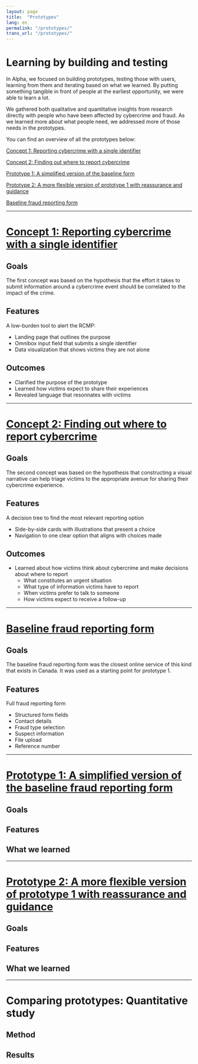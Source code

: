 ```yaml
---
layout: page
title:  "Prototypes"
lang: en
permalink: "/prototypes/"
trans_url: "/prototypes/"
---
```


# Learning by building and testing

In Alpha, we focused on building prototypes, testing those with users, learning from them and iterating based on what we learned. By putting something tangible in front of people at the earliest opportunity, we were able to learn a lot. 

We gathered both qualitative and quantitative insights from research directly with people who have been affected by cybercrime and fraud. As we learned more about what people need, we addressed more of those needs in the prototypes.

You can find an overview of all the prototypes below:

[Concept 1: Reporting cybercrime with a single identifier](https://rac-concept-1.herokuapp.com/)

[Concept 2: Finding out where to report cybercrime](https://rac-concept-2.herokuapp.com/)

[Prototype 1: A simplified version of the baseline form](https://www.report-a-cybercrime.alpha.rcmp-grc.gc.ca/p1)

[Prototype 2: A more flexible version of prototype 1 with reassurance and guidance](https://www.report-a-cybercrime.alpha.rcmp-grc.gc.ca/p2) 

[Baseline fraud reporting form](https://report-a-cybercrime.alpha.rcmp-grc.gc.ca/CAFCFRS/)


---

# [Concept 1: Reporting cybercrime with a single identifier](https://rac-concept-1.herokuapp.com/)

## Goals
The first concept was based on the hypothesis that the effort it takes to submit information around a cybercrime event should be correlated to the impact of the crime. 

## Features
A low-burden tool to alert the RCMP:
 * Landing page that outlines the purpose
 * Omnibox input field that submits a single identifier
 * Data visualization that shows victims they are not alone

## Outcomes
 * Clarified the purpose of the prototype
 * Learned how victims expect to share their experiences
 * Revealed language that resonnates with victims
 
 ---

# [Concept 2: Finding out where to report cybercrime](https://rac-concept-2.herokuapp.com/)

## Goals
The second concept was based on the hypothesis that constructing a visual narrative can help triage victims to the appropriate avenue for sharing their cybercrime experience. 

## Features
A decision tree to find the most relevant reporting option
 * Side-by-side cards with illustrations that present a choice 
 * Navigation to one clear option that aligns with choices made  

## Outcomes
 * Learned about how victims think about cybercrime and make decisions about where to report
   * What constitutes an urgent situation
   * What type of information victims have to report
   * When victims prefer to talk to someone 
   * How victims expect to receive a follow-up

---

# [Baseline fraud reporting form](https://report-a-cybercrime.alpha.rcmp-grc.gc.ca/CAFCFRS/)

## Goals
The baseline fraud reporting form was the closest online service of this kind that exists in Canada. It was used as a starting point for prototype 1.

## Features
Full fraud reporting form
 * Structured form fields
 * Contact details
 * Fraud type selection
 * Suspect information
 * File upload
 * Reference number

---

# [Prototype 1: A simplified version of the baseline fraud reporting form](https://www.report-a-cybercrime.alpha.rcmp-grc.gc.ca/p1)

## Goals


## Features

## What we learned

---

# [Prototype 2: A more flexible version of prototype 1 with reassurance and guidance](https://www.report-a-cybercrime.alpha.rcmp-grc.gc.ca/p2)

## Goals

## Features

## What we learned



---

# Comparing prototypes: Quantitative study

## Method

## Results
